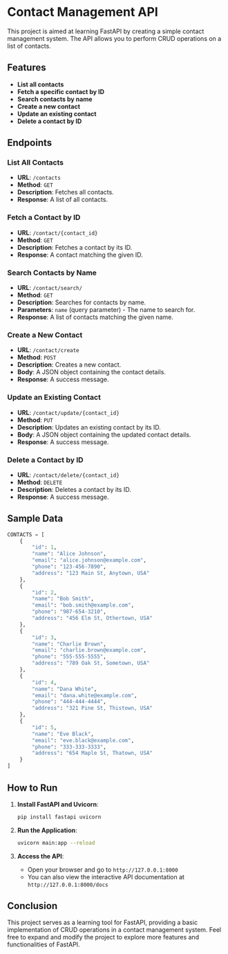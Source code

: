 # Contact Management API

This project is aimed at learning FastAPI by creating a simple contact management system. The API allows you to perform CRUD operations on a list of contacts.

## Features

- **List all contacts**
- **Fetch a specific contact by ID**
- **Search contacts by name**
- **Create a new contact**
- **Update an existing contact**
- **Delete a contact by ID**

## Endpoints

### List All Contacts

- **URL**: `/contacts`
- **Method**: `GET`
- **Description**: Fetches all contacts.
- **Response**: A list of all contacts.

### Fetch a Contact by ID

- **URL**: `/contact/{contact_id}`
- **Method**: `GET`
- **Description**: Fetches a contact by its ID.
- **Response**: A contact matching the given ID.

### Search Contacts by Name

- **URL**: `/contact/search/`
- **Method**: `GET`
- **Description**: Searches for contacts by name.
- **Parameters**: `name` (query parameter) - The name to search for.
- **Response**: A list of contacts matching the given name.

### Create a New Contact

- **URL**: `/contact/create`
- **Method**: `POST`
- **Description**: Creates a new contact.
- **Body**: A JSON object containing the contact details.
- **Response**: A success message.

### Update an Existing Contact

- **URL**: `/contact/update/{contact_id}`
- **Method**: `PUT`
- **Description**: Updates an existing contact by its ID.
- **Body**: A JSON object containing the updated contact details.
- **Response**: A success message.

### Delete a Contact by ID

- **URL**: `/contact/delete/{contact_id}`
- **Method**: `DELETE`
- **Description**: Deletes a contact by its ID.
- **Response**: A success message.

## Sample Data

```python
CONTACTS = [
    {
        "id": 1,
        "name": "Alice Johnson",
        "email": "alice.johnson@example.com",
        "phone": "123-456-7890",
        "address": "123 Main St, Anytown, USA"
    },
    {
        "id": 2,
        "name": "Bob Smith",
        "email": "bob.smith@example.com",
        "phone": "987-654-3210",
        "address": "456 Elm St, Othertown, USA"
    },
    {
        "id": 3,
        "name": "Charlie Brown",
        "email": "charlie.brown@example.com",
        "phone": "555-555-5555",
        "address": "789 Oak St, Sometown, USA"
    },
    {
        "id": 4,
        "name": "Dana White",
        "email": "dana.white@example.com",
        "phone": "444-444-4444",
        "address": "321 Pine St, Thistown, USA"
    },
    {
        "id": 5,
        "name": "Eve Black",
        "email": "eve.black@example.com",
        "phone": "333-333-3333",
        "address": "654 Maple St, Thatown, USA"
    }
]
```

## How to Run

1. **Install FastAPI and Uvicorn**:
    ```sh
    pip install fastapi uvicorn
    ```

2. **Run the Application**:
    ```sh
    uvicorn main:app --reload
    ```

3. **Access the API**:
    - Open your browser and go to `http://127.0.0.1:8000`
    - You can also view the interactive API documentation at `http://127.0.0.1:8000/docs`

## Conclusion

This project serves as a learning tool for FastAPI, providing a basic implementation of CRUD operations in a contact management system. Feel free to expand and modify the project to explore more features and functionalities of FastAPI.
